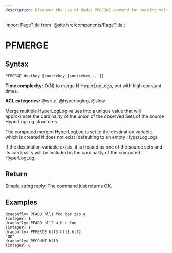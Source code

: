```yaml
---
description: Discover the use of Redis PFMERGE command for merging multiple HyperLogLog data structures.
---
```

import PageTitle from '@site/src/components/PageTitle';

# PFMERGE

<PageTitle title="Redis PFMERGE Command (Documentation) | Dragonfly" />

## Syntax

    PFMERGE destkey [sourcekey [sourcekey ...]]

**Time complexity:** O(N) to merge N HyperLogLogs, but with high constant times.

**ACL categories:** @write, @hyperloglog, @slow

Merge multiple HyperLogLog values into a unique value that will approximate the cardinality of the
union of the observed Sets of the source HyperLogLog structures.

The computed merged HyperLogLog is set to the destination variable, which is created if does not
exist (defaulting to an empty HyperLogLog).

If the destination variable exists, it is treated as one of the source sets and its cardinality will
be included in the cardinality of the computed HyperLogLog.


## Return

[Simple string reply](https://redis.io/docs/reference/protocol-spec/#simple-strings): The
command just returns OK.

## Examples

```shell
dragonfly> PFADD hll1 foo bar zap a
(integer) 1
dragonfly> PFADD hll2 a b c foo
(integer) 1
dragonfly> PFMERGE hll3 hll1 hll2
"OK"
dragonfly> PFCOUNT hll3
(integer) 6
```
